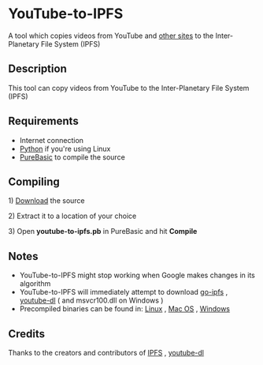 # YouTube-to-IPFS
A tool which copies videos from YouTube and <a href="https://ytdl-org.github.io/youtube-dl/supportedsites.html">other sites</a> to the Inter-Planetary File System (IPFS)

<h2>Description</h2>
<p>This tool can copy videos from YouTube to the Inter-Planetary File System (IPFS)</p>

<h2>Requirements</h2>
<ul>
<li>Internet connection</li>
<li><a href="https://www.python.org/">Python</a> if you're using Linux</li>
<li><a href="https://www.purebasic.com/">PureBasic</a> to compile the source</li>
  
</ul>

<h2>Compiling</h2>
<p> 1) <a href="https://github.com/99fk/YouTube-to-IPFS/archive/master.zip">Download</a> the source</p>
<p> 2) Extract it to a location of your choice</p>
<p> 3) Open <b>youtube-to-ipfs.pb</b> in PureBasic and hit <b>Compile</b></p>

<h2>Notes</h2>

<ul>

<li>YouTube-to-IPFS might stop working when Google makes changes in its algorithm </li>

<li>YouTube-to-IPFS will immediately attempt to download <a href="https://dist.ipfs.io/#go-ipfs">go-ipfs</a> , <a href="https://ytdl-org.github.io/youtube-dl/index.html">youtube-dl</a> ( and msvcr100.dll on Windows ) </li>

<li>Precompiled binaries can be found in: <a href="https://github.com/99fk/YouTube-to-IPFS/tree/master/Linux">Linux</a> , <a href="https://github.com/99fk/YouTube-to-IPFS/tree/master/Mac%20OS">Mac OS</a> , <a href="https://github.com/99fk/YouTube-to-IPFS/tree/master/Windows">Windows</a> </li>
</ul>

<h2>Credits</h2>

Thanks to the creators and contributors of <a href="https://www.ipfs.io" title="IPFS">IPFS</a> , <a href="https://ytdl-org.github.io/youtube-dl/index.html">youtube-dl</a>
